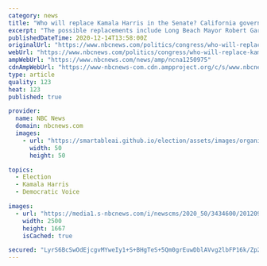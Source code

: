 ```yaml
---
category: news
title: "Who will replace Kamala Harris in the Senate? California governor weighs a shortlist of firsts"
excerpt: "The possible replacements include Long Beach Mayor Robert Garcia and California Secretary of State Alex Padilla."
publishedDateTime: 2020-12-14T13:58:00Z
originalUrl: "https://www.nbcnews.com/politics/congress/who-will-replace-kamala-harris-u-s-senate-california-governor-n1250975"
webUrl: "https://www.nbcnews.com/politics/congress/who-will-replace-kamala-harris-u-s-senate-california-governor-n1250975"
ampWebUrl: "https://www.nbcnews.com/news/amp/ncna1250975"
cdnAmpWebUrl: "https://www-nbcnews-com.cdn.ampproject.org/c/s/www.nbcnews.com/news/amp/ncna1250975"
type: article
quality: 123
heat: 123
published: true

provider:
  name: NBC News
  domain: nbcnews.com
  images:
    - url: "https://smartableai.github.io/election/assets/images/organizations/nbcnews.com-50x50.jpg"
      width: 50
      height: 50

topics:
  - Election
  - Kamala Harris
  - Democratic Voice

images:
  - url: "https://media1.s-nbcnews.com/i/newscms/2020_50/3434600/201209-los-angeles-alex-padilla-ac-419p_0_5eecaf7673fb2b6dd17bdf7d233aff1c.jpg"
    width: 2500
    height: 1667
    isCached: true

secured: "LyrS6BcSwOdEjcgvMYweIy1+S+BHgTeS+5Qm0grEuwDblAVvg2lbFP16k/Zp2uQVh2KVt6SiDTYAQTwH5UlMzIZSbEHdUou7qF7xjl6hQdpySJxFiyVJUmN5YeENtwWc8obYdyFQmjSpGF3TB/VrYGAagoIN+N2ELJXn8h0Tfm3QP0rB6ZEQwGGEgDvjnLZ/dAPjMChhjxxZFCWqQ6vweD2A2M6ks6fRQ/xkMMwMpfxArMcrdkoEsGMgJg6O6eHe23lmrmanN4lcZkC7AD8g9jTvndqGbSuUdVkLA3HzxajrJHptKttM0D6X6LmZ/qQolazwJpk93LpIrCSXtr4jLc8Vx2RF8ANRORz75eaHjBQ=;6xJTUpgGpivh8uoQL03hyA=="
---
```


